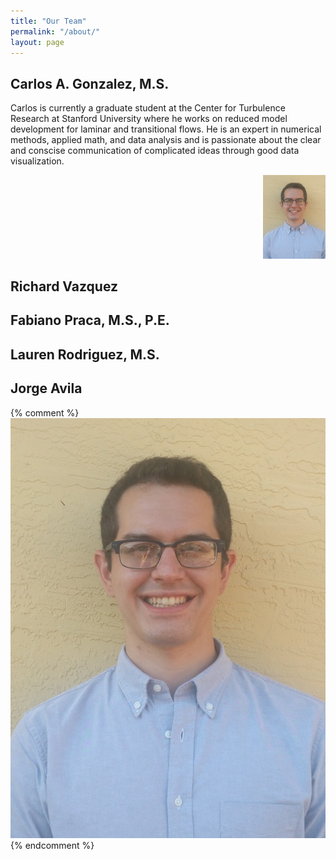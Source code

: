```yaml
---
title: "Our Team"
permalink: "/about/"
layout: page
---
```


## Carlos A. Gonzalez, M.S.
Carlos is currently a graduate student at the Center for Turbulence Research at Stanford University where he works on reduced model development for laminar and transitional flows. He is an expert in numerical methods, applied math, and data analysis and is passionate about the clear and conscise communication of complicated ideas through good data visualization. 

<div style="text-align: right;"><img src="./assets/images/linkedin_photo.jpg" width="100" alt="carlos.jpg" /></div>

## Richard Vazquez

## Fabiano Praca, M.S., P.E.

## Lauren Rodriguez, M.S.

## Jorge Avila 

{% comment %}
![CarlosPic](assets/linkedin_photo.jpg)
{% endcomment %}
